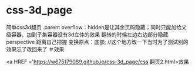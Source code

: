 # css-3d_page
简单css3d翻页
.parent overflow：hidden是让其余页码隐藏；同时只能加给父级容器，加到子集容器没有3d立体的效果 翻转的时候左边右边部分隐藏
perspective 距离自己把握
变换原点：底部; //这个地方改一下当时为了测试别的效果忘了改回来了
＃效果

<a HREF ='https://w675179089.github.io/css-3d_page/css 翻页2.html>效果</a>
